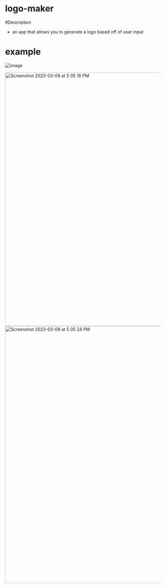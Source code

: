 # logo-maker
#Description
- an app that allows you to generate a logo based off of user input
# example 
![image](https://user-images.githubusercontent.com/122828454/223881204-c7385194-0af7-497c-b58d-db2a6f27c0d8.png)

<img width="822" alt="Screenshot 2023-03-08 at 5 05 16 PM" src="https://user-images.githubusercontent.com/122828454/223881005-39adad34-dabf-4956-9c8d-6f6b25f9155f.png">
<img width="833" alt="Screenshot 2023-03-08 at 5 05 24 PM" src="https://user-images.githubusercontent.com/122828454/223881028-c5e6a767-54d9-4835-ac44-2237b72ef713.png">
